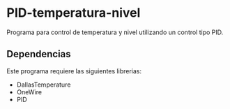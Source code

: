 # PID-temperatura-nivel

Programa para control de temperatura y nivel utilizando un control tipo PID.

## Dependencias
Este programa requiere las siguientes librerias:
* DallasTemperature
* OneWire
* PID
